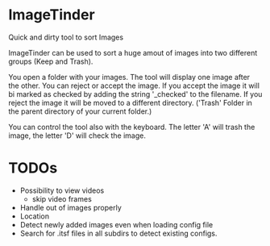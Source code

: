 # ImageTinder
Quick and dirty tool to sort Images

ImageTinder can be used to sort a huge amout of images into two different groups (Keep and Trash).

You open a folder with your images. The tool will display one image after the other.
You can reject or accept the image.
If you accept the image it will bi marked as checked by adding the string '_checked' to the filename.
If you reject the image it will be moved to a different directory. ('Trash' Folder in the parent directory of your current folder.)

You can control the tool also with the keyboard. The letter 'A' will trash the image, the letter 'D' will check the image.

# TODOs
- Possibility to view videos
    - skip video frames
- Handle out of images properly
- Location
- Detect newly added images even when loading config file
- Search for .itsf files in all subdirs to detect existing configs.
